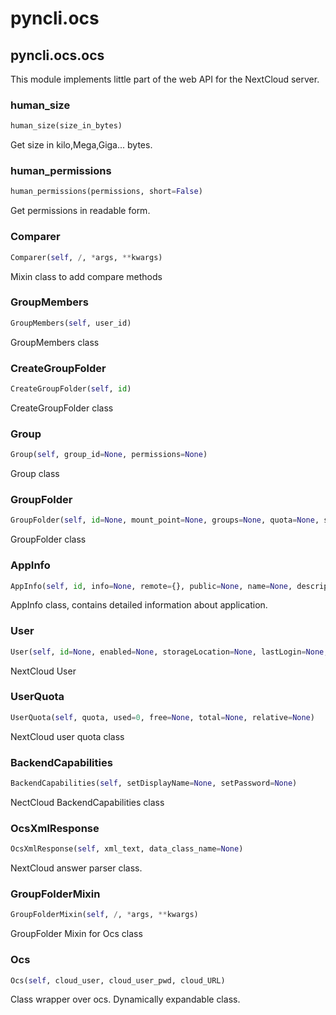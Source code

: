 <h1 id="pyncli.ocs">pyncli.ocs</h1>


<h2 id="pyncli.ocs.ocs">pyncli.ocs.ocs</h2>

This module implements little part of the web API for the NextCloud server.

<h3 id="pyncli.ocs.ocs.human_size">human_size</h3>

```python
human_size(size_in_bytes)
```
Get size in kilo,Mega,Giga... bytes.

<h3 id="pyncli.ocs.ocs.human_permissions">human_permissions</h3>

```python
human_permissions(permissions, short=False)
```
Get permissions in readable form.

<h3 id="pyncli.ocs.ocs.Comparer">Comparer</h3>

```python
Comparer(self, /, *args, **kwargs)
```

Mixin class to add compare methods

<h3 id="pyncli.ocs.ocs.GroupMembers">GroupMembers</h3>

```python
GroupMembers(self, user_id)
```

GroupMembers class

<h3 id="pyncli.ocs.ocs.CreateGroupFolder">CreateGroupFolder</h3>

```python
CreateGroupFolder(self, id)
```

CreateGroupFolder class

<h3 id="pyncli.ocs.ocs.Group">Group</h3>

```python
Group(self, group_id=None, permissions=None)
```

Group class

<h3 id="pyncli.ocs.ocs.GroupFolder">GroupFolder</h3>

```python
GroupFolder(self, id=None, mount_point=None, groups=None, quota=None, size=None)
```

GroupFolder class

<h3 id="pyncli.ocs.ocs.AppInfo">AppInfo</h3>

```python
AppInfo(self, id, info=None, remote={}, public=None, name=None, description=None, licence=None, author=None, require=None, shipped=None, standalone=None, default_enable=None, types=[])
```

AppInfo class, contains detailed information about application.

<h3 id="pyncli.ocs.ocs.User">User</h3>

```python
User(self, id=None, enabled=None, storageLocation=None, lastLogin=None, backend=None, subadmin=None, quota=None, email=None, displayname=None, phone=None, address=None, website=None, twitter=None, groups=None, language=None, locale=None, backendCapabilities=None)
```

NextCloud User

<h3 id="pyncli.ocs.ocs.UserQuota">UserQuota</h3>

```python
UserQuota(self, quota, used=0, free=None, total=None, relative=None)
```

NextCloud user quota class

<h3 id="pyncli.ocs.ocs.BackendCapabilities">BackendCapabilities</h3>

```python
BackendCapabilities(self, setDisplayName=None, setPassword=None)
```

NectCloud BackendCapabilities class

<h3 id="pyncli.ocs.ocs.OcsXmlResponse">OcsXmlResponse</h3>

```python
OcsXmlResponse(self, xml_text, data_class_name=None)
```
NextCloud answer parser class.
<h3 id="pyncli.ocs.ocs.GroupFolderMixin">GroupFolderMixin</h3>

```python
GroupFolderMixin(self, /, *args, **kwargs)
```

GroupFolder Mixin for Ocs class

<h3 id="pyncli.ocs.ocs.Ocs">Ocs</h3>

```python
Ocs(self, cloud_user, cloud_user_pwd, cloud_URL)
```

Class wrapper over ocs.
Dynamically expandable class.

